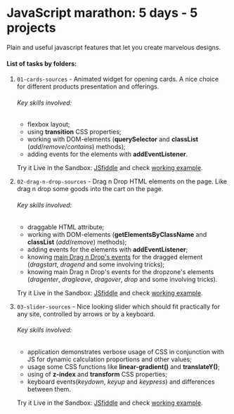 # JavaScript marathon: 5 days - 5 projects

Plain and useful javascript features that let you create marvelous designs.


#### List of tasks by folders:

1. `01-cards-sources` - Animated widget for opening cards. A nice choice for different products presentation and offerings.    
   ###### Key skills involved:
   * flexbox layout;
   * using **transition** CSS properties;
   * working with DOM-elements (**querySelector** and **classList** (*add*/*remove*/*contains*) methods);
   * adding events for the elements with **addEventListener**. 
   
   Try it Live in the Sandbox: [JSfiddle](https://jsfiddle.net/realkolos/gr5x4dfe/5/)  and check [working example](https://inikolas.github.io/JavaScript-marathon-5-days-5-projects/01-cards-sources/).
2. `02-drag-n-drop-sources` - Drag n Drop HTML elements on the page. Like drag n drop some goods into the cart on the page.
   ###### Key skills involved:
   * draggable HTML attribute;
   * working with DOM-elements (**getElementsByClassName** and **classList** (*add*/*remove*) methods);
   * adding events for the elements with **addEventListener**;
   * knowing [main Drag n Drop's events](https://drive.google.com/file/d/1KYkDDoxPNgEFgpFTgbi4wrCkV3pvG44H/view) for the dragged element (*dragstart*, *dragend* and some involving tricks);
   * knowing main Drag n Drop's events for the dropzone's elements (*dragenter*, *dragleave*, *dragover*, *drop* and some involving tricks).
   
   Try it Live in the Sandbox: [JSfiddle](https://jsfiddle.net/realkolos/9vyrz04a/1/) and check [working example](https://inikolas.github.io/JavaScript-marathon-5-days-5-projects/02-drag-n-drop-sources/).
3. `03-slider-sources` - Nice looking slider which should fit practically for any site, controlled by arrows or by a keyboard.
   ###### Key skills involved:
   * application demonstrates verbose usage of CSS in conjunction with JS for dynamic calculation proportions and other values;
   * usage some CSS functions like **linear-gradient()** and **translateY()**;
   * using of **z-index** and **transform** CSS properties;
   * keyboard events(*keydown*, *keyup* and *keypress*) and differences between them.
   
   Try it Live in the Sandbox: [JSfiddle](https://jsfiddle.net/realkolos/pv43e7c8/2/) and check [working example](https://inikolas.github.io/JavaScript-marathon-5-days-5-projects/03-slider-sources/).
  